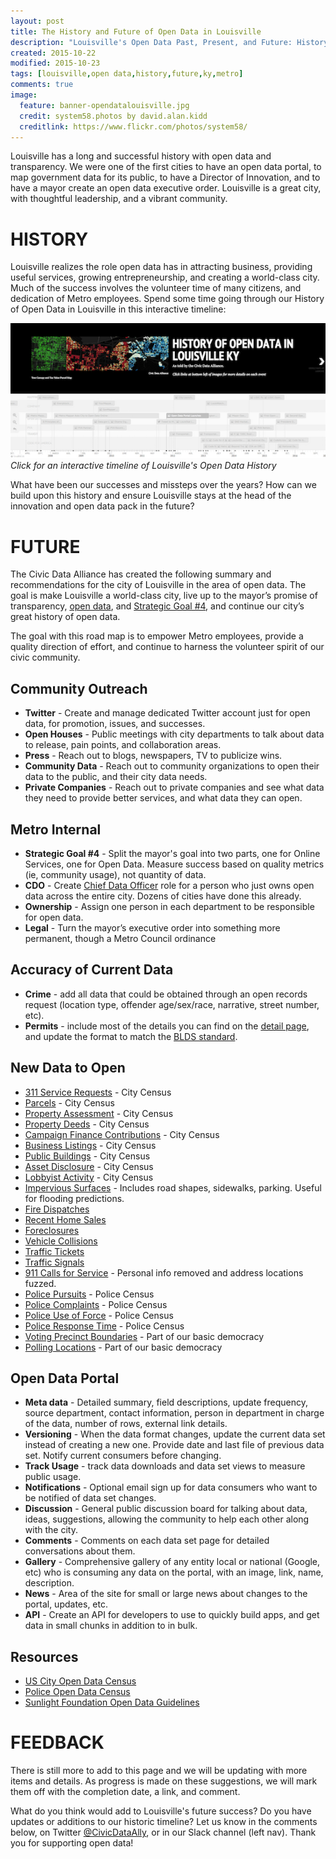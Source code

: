 ```yaml
---
layout: post
title: The History and Future of Open Data in Louisville
description: "Louisville's Open Data Past, Present, and Future: History and Road Map"
created: 2015-10-22
modified: 2015-10-23
tags: [louisville,open data,history,future,ky,metro]
comments: true
image:
  feature: banner-opendatalouisville.jpg
  credit: system58.photos by david.alan.kidd 
  creditlink: https://www.flickr.com/photos/system58/
---
```

<script async src="//platform.twitter.com/widgets.js" charset="utf-8"></script>

Louisville has a long and successful history with open data and transparency.  We were one of the first cities to have an open data portal, to map government data for its public, to have a Director of Innovation, and to have a mayor create an open data executive order.  Louisville is a great city, with thoughtful leadership, and a vibrant community.

# HISTORY

Louisville realizes the role open data has in attracting business, providing useful services, growing entrepreneurship, and creating a world-class city. Much of the success involves the volunteer time of many citizens, and dedication of Metro employees. Spend some time going through our History of Open Data in Louisville in this interactive timeline:

[![History of Open Data in Louisville](/images/screenshot-history-of-open-data-louisville.png)](http://bit.ly/CivicDataHistory)
*Click for an interactive timeline of Louisville's Open Data History*

What have been our successes and missteps over the years?  How can we build upon this history and ensure Louisville stays at the head of the innovation and open data pack in the future?

# FUTURE

The Civic Data Alliance has created the following summary and recommendations for the city of Louisville in the area of open data. The goal is make Louisville a world-class city, live up to the mayor’s promise of transparency, [open data](http://louisvilleky.gov/government/mayor-greg-fischer/read-open-data-executive-order), and [Strategic Goal #4](https://louisvilleky.gov/government/mayor-greg-fischer/strategic-plan/goal-4-make-more-services-information-and-data), and continue our city’s great history of open data. 

The goal with this road map is to empower Metro employees, provide a quality direction of effort, and continue to harness the volunteer spirit of our civic community.


## Community Outreach

- **Twitter** - Create and manage dedicated Twitter account just for open data, for promotion, issues, and successes.
- **Open Houses** - Public meetings with city departments to talk about data to release, pain points, and collaboration areas.
- **Press** - Reach out to blogs, newspapers, TV to publicize wins.
- **Community Data** - Reach out to community organizations to open their data to the public, and their city data needs.
- **Private Companies** - Reach out to private companies and see what data they need to provide better services, and what data they can open.

## Metro Internal

- **Strategic Goal #4** - Split the mayor's goal into two parts, one for Online Services, one for Open Data. Measure success based on quality metrics (ie, community usage), not quantity of data.
- **CDO** - Create [Chief Data Officer](http://www.govtech.com/state/Which-States-and-Cities-Have-Chief-Data-Officers.html) role for a person who just owns open data across the entire city.  Dozens of cities have done this already.
- **Ownership** - Assign one person in each department to be responsible for open data.
- **Legal** - Turn the mayor’s executive order into something more permanent, though a Metro Council ordinance

## Accuracy of Current Data #

- **Crime** - add all data that could be obtained through an open records request (location type, offender age/sex/race, narrative, street number, etc).
- **Permits** - include most of the details you can find on the [detail page](http://portal.louisvilleky.gov/codesandregs/permit/detail?type=PROPERTY&id=438609), and update the format to match the [BLDS standard](http://permitdata.org/).

## New Data to Open

- [311 Service Requests](http://us-city.census.okfn.org/entry/louisville/service-requests) - City Census
- [Parcels](http://us-city.census.okfn.org/entry/louisville/parcels) - City Census
- [Property Assessment](http://us-city.census.okfn.org/entry/louisville/assessment) - City Census
- [Property Deeds](http://us-city.census.okfn.org/entry/louisville/deeds) - City Census
- [Campaign Finance Contributions](http://us-city.census.okfn.org/entry/louisville/campaign-finance) - City Census
- [Business Listings](http://us-city.census.okfn.org/entry/louisville/business-listings) - City Census
- [Public Buildings](http://us-city.census.okfn.org/entry/louisville/public-buildings) - City Census
- [Asset Disclosure](http://us-city.census.okfn.org/entry/louisville/asset-disclosure) - City Census
- [Lobbyist Activity](http://us-city.census.okfn.org/entry/louisville/lobbyist) - City Census
- [Impervious Surfaces](http://water.usgs.gov/edu/impervious.html) - Includes road shapes, sidewalks, parking. Useful for flooding predictions.
- [Fire Dispatches](https://twitter.com/CivicDataAlly/status/653667834921398272)
- [Recent Home Sales](http://blog.yourmapper.com/2009/10/map-recent-louisville-home-sales/)
- [Foreclosures](http://blog.yourmapper.com/2009/10/map-louisville-home-foreclosures/)
- [Vehicle Collisions](http://crashinformationky.org/KCAP/KYOPS/SearchWizard.aspx)
- [Traffic Tickets](http://iquantny.tumblr.com/post/76937212765/using-open-data-to-predict-when-you-might-get-your)
- [Traffic Signals](http://data.denvergov.org/dataset/city-and-county-of-denver-traffic-signals)
- [911 Calls for Service](http://opendatabits.com/seattle-real-time-fire-911-calls-api-data-pulled-into-excel-for-analysis-using-microsoft-bi-tools-power-pivot-power-query-power-view/) - Personal info removed and address locations fuzzed.
- [Police Pursuits](https://codeforamerica.github.io/PoliceOpenDataCensus/Pursuits.html) - Police Census
- [Police Complaints](https://codeforamerica.github.io/PoliceOpenDataCensus/Complaints.html) - Police Census
- [Police Use of Force](https://codeforamerica.github.io/PoliceOpenDataCensus/UseofForce.html) - Police Census
- [Police Response Time](https://codeforamerica.github.io/PoliceOpenDataCensus/ResponseTime.html) - Police Census
- [Voting Precinct Boundaries](http://www.civicdataalliance.org/louisville-voter-precinct-turnout/) - Part of our basic democracy
- [Polling Locations](http://www.civicdataalliance.org/louisville-voter-precinct-turnout/) - Part of our basic democracy

## Open Data Portal

- **Meta data** - Detailed summary, field descriptions, update frequency, source department, contact information, person in department in charge of the data, number of rows, external link details.
- **Versioning** - When the data format changes, update the current data set instead of creating a new one. Provide date and last file of previous data set.  Notify current consumers before changing.
- **Track Usage** - track data downloads and data set views to measure public usage.
- **Notifications** - Optional email sign up for data consumers who want to be notified of data set changes.
- **Discussion** - General public discussion board for talking about data, ideas, suggestions, allowing the community to help each other along with the city.
- **Comments** - Comments on each data set page for detailed conversations about them.
- **Gallery** - Comprehensive gallery of any entity local or national (Google, etc) who is consuming any data on the portal, with an image, link, name, description.
- **News** - Area of the site for small or large news about changes to the portal, updates, etc.
- **API** - Create an API for developers to use to quickly build apps, and get data in small chunks in addition to in bulk.

## Resources

- [US City Open Data Census](http://us-city.census.okfn.org/place/louisville)
- [Police Open Data Census](https://codeforamerica.github.io/PoliceOpenDataCensus/)
- [Sunlight Foundation Open Data Guidelines](http://www.google.com/url?q=http%3A%2F%2Fsunlightfoundation.com%2Fopendataguidelines%2F&sa=D&sntz=1&usg=AFQjCNHHF-Vfo89DFG-H9B2INTZsI8b3og)

# FEEDBACK

There is still more to add to this page and we will be updating with more items and details.  As progress is made on these suggestions, we will mark them off with the completion date, a link, and comment.

What do you think would add to Louisville's future success?  Do you have updates or additions to our historic timeline? Let us know in the comments below, on Twitter [@CivicDataAlly](https://twitter.com/CivicDataAlly), or in our Slack channel (left nav).  Thank you for supporting open data!